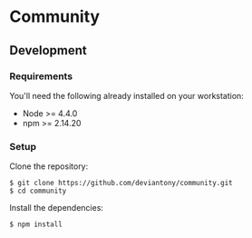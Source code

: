 # Community

## Development

### Requirements

You'll need the following already installed on your workstation:

* Node >= 4.4.0
* npm >= 2.14.20

### Setup

Clone the repository:

```shell
$ git clone https://github.com/deviantony/community.git
$ cd community
```

Install the dependencies:

```shell
$ npm install
```
